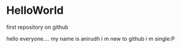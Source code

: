 # HelloWorld
first repository on github

hello everyone....
my name is anirudh 
i m new to github
i m single:P
